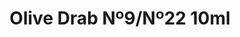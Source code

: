 ---
layout: product
title: "Olive Drab Nº9/Nº22 10ml"
price: "330" 
desc: "Acrylic Laquer 10mL"
img_path: "/assets/img/RC023.webp"
brand: "AK "
available: false
special_offer: false
new: false
soon: false
cat: "020000"
subcat: "020200"
subsubcat: "020201"
sifra: "RC023"
popular: false
---